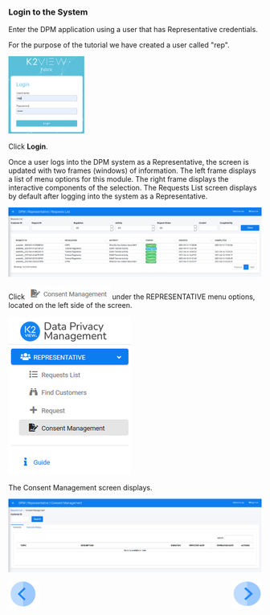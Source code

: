 ### Login to the System

Enter the DPM application using a user that has Representative credentials.

For the purpose of the tutorial we have created a user called "rep".

<img src="../images/rep_login.png" width="30%" height="30%">                         

Click **Login**.

Once a user logs into the DPM system as a Representative, the screen is updated with two frames (windows) of information. The left frame displays a list of menu options for this module. The right frame displays the interactive components of the selection. The Requests List screen displays by default after logging into the system as a Representative.

![image](../images/08_Consent_Rep_Landing.png)      

Click ![image](../images/08_ICON_ConsentManagement.png) under the REPRESENTATIVE menu options, located on the left side of the screen. 

![image](../images/08_Consent_Rep_LeftPanel.png)    

The Consent Management screen displays.

![image](../images/08_Consent_Rep_ConsentsScreen.png)     



[![Previous](../images/Previous.png)]( 07_01_Representative_Consent_Tutorial.md)[<img align="right" width="60" height="54" src="../images/Next.png">](07_03_Representative_View_Consents.md)
